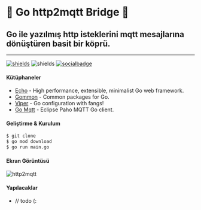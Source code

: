 # 🚀 Go http2mqtt Bridge 🚀 
##  Go ile yazılmış http isteklerini mqtt mesajlarına dönüştüren basit bir köprü.
---
[![shields](https://img.shields.io/badge/made%20with-go-blue?logo=go&style=for-the-badge&logoColor=white)](https://golang.org) ![shields](https://img.shields.io/badge/License-GPL-green.svg?logo=read-the-docs&style=for-the-badge&logoColor=white)
[![socialbadge](https://img.shields.io/twitter/follow/yakutozcan.svg?style=social)](https://twitter.com/yakutozcan)
#### Kütüphaneler
* [Echo](github.com/labstack/echo) - High performance, extensible, minimalist Go web framework.
* [Gommon](github.com/labstack/gommon) - Common packages for Go.
* [Viper](github.com/spf13/viper) - Go configuration with fangs!
* [Go Mqtt](github.com/eclipse/paho.mqtt.golang) - Eclipse Paho MQTT Go client.

#### Geliştirme & Kurulum
```sh
$ git clone
$ go mod download
$ go run main.go
```
#### Ekran Görüntüsü
![http2mqtt](https://raw.githubusercontent.com/yakutozcan/http2mqtt/screen.gif)

#### Yapılacaklar
 - // todo (:
